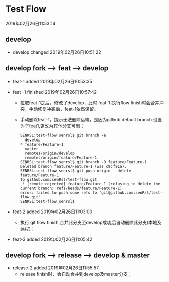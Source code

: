 # Test Flow

2019年02月26日11:53:14

## develop

- develop changed  2019年02月26日10:51:22

## develop fork --> feat --> develop

- feat-1 added 2019年02月26日10:53:35

- feat -1 finished 2019年02月26日10:57:42

  - 拉取feat-1之后，修改了develop，此时 feat-1 执行flow finish时会合并冲突，手动修复冲突后，feat-1依然保留。

  - 手动删除feat-1，提示无法删除远端，是因为github default branch 设置为了feat1,更改为其他分支可删；

	```shell
	SENRSL:test-flow senrsl$ git branch -a
	  develop
	* feature/Feature-1
	  master
	  remotes/origin/develop
	  remotes/origin/feature/Feature-1
	SENRSL:test-flow senrsl$ git branch -D feature/Feature-1
	Deleted branch feature/Feature-1 (was c9cf91a).
	SENRSL:test-flow senrsl$ git push origin --delete feature/Feature-1
	To github.com:senRsl/test-flow.git
	 ! [remote rejected] feature/Feature-1 (refusing to delete the current branch: refs/heads/feature/Feature-1)
	error: failed to push some refs to 'git@github.com:senRsl/test-flow.git'
	SENRSL:test-flow senrsl$ 
	```

- feat-2 added 2019年02月26日11:03:00
  - 执行 git flow finish,合并此分支至develop成功后自动删除此分支(本地及远程)；

- feat-3 added 2019年02月26日11:05:42

## develop fork --> release --> develop & master

- release-2 added 2019年02月26日11:55:57
  - release finish时，会自动合并到develop及master分支；